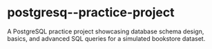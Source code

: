 # postgresq--practice-project
A PostgreSQL practice project showcasing database schema design, basics, and advanced SQL queries for a simulated bookstore dataset.
